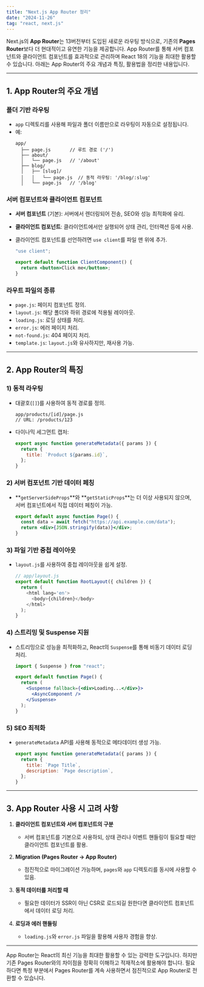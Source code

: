 ```yaml
---
title: "Next.js App Router 정리"
date: "2024-11-26"
tag: "react, next.js"
---
```


Next.js의 **App Router**는 13버전부터 도입된 새로운 라우팅 방식으로, 기존의 **Pages Router**보다 더 현대적이고 유연한 기능을 제공합니다. App Router를 통해 서버 컴포넌트와 클라이언트 컴포넌트를 효과적으로 관리하며 React 18의 기능을 최대한 활용할 수 있습니다. 아래는 App Router의 주요 개념과 특징, 활용법을 정리한 내용입니다.

---

## 1. **App Router의 주요 개념**

### **폴더 기반 라우팅**

- `app` 디렉토리를 사용해 파일과 폴더 이름만으로 라우팅이 자동으로 설정됩니다.
- 예:
  ```
  app/
    ├── page.js       // 루트 경로 ('/')
    ├── about/
    │   └── page.js   // '/about'
    ├── blog/
    │   ├── [slug]/
    │   │   └── page.js  // 동적 라우팅: '/blog/:slug'
    │   └── page.js   // '/blog'
  ```

### **서버 컴포넌트와 클라이언트 컴포넌트**

- **서버 컴포넌트** (기본): 서버에서 렌더링되어 전송, SEO와 성능 최적화에 유리.
- **클라이언트 컴포넌트**: 클라이언트에서만 실행되어 상태 관리, 인터랙션 등에 사용.
- 클라이언트 컴포넌트를 선언하려면 `use client`를 파일 맨 위에 추가.

  ```jsx
  "use client";

  export default function ClientComponent() {
    return <button>Click me</button>;
  }
  ```

### **라우트 파일의 종류**

- `page.js`: 페이지 컴포넌트 정의.
- `layout.js`: 해당 폴더와 하위 경로에 적용될 레이아웃.
- `loading.js`: 로딩 상태를 처리.
- `error.js`: 에러 페이지 처리.
- `not-found.js`: 404 페이지 처리.
- `template.js`: `layout.js`와 유사하지만, 재사용 가능.

---

## 2. **App Router의 특징**

### **1) 동적 라우팅**

- 대괄호(`[]`)를 사용하여 동적 경로를 정의.
  ```
  app/products/[id]/page.js
  // URL: /products/123
  ```
- 다이나믹 세그먼트 캡처:
  ```javascript
  export async function generateMetadata({ params }) {
    return {
      title: `Product ${params.id}`,
    };
  }
  ```

### **2) 서버 컴포넌트 기반 데이터 페칭**

- **`getServerSideProps`**와 **`getStaticProps`**는 더 이상 사용되지 않으며, 서버 컴포넌트에서 직접 데이터 페칭이 가능.
  ```jsx
  export default async function Page() {
    const data = await fetch("https://api.example.com/data");
    return <div>{JSON.stringify(data)}</div>;
  }
  ```

### **3) 파일 기반 중첩 레이아웃**

- `layout.js`를 사용하여 중첩 레이아웃을 쉽게 설정.
  ```javascript
  // app/layout.js
  export default function RootLayout({ children }) {
    return (
      <html lang='en'>
        <body>{children}</body>
      </html>
    );
  }
  ```

### **4) 스트리밍 및 Suspense 지원**

- 스트리밍으로 성능을 최적화하고, React의 `Suspense`를 통해 비동기 데이터 로딩 처리.

  ```jsx
  import { Suspense } from "react";

  export default function Page() {
    return (
      <Suspense fallback={<div>Loading...</div>}>
        <AsyncComponent />
      </Suspense>
    );
  }
  ```

### **5) SEO 최적화**

- `generateMetadata` API를 사용해 동적으로 메타데이터 생성 가능.
  ```javascript
  export async function generateMetadata({ params }) {
    return {
      title: `Page Title`,
      description: `Page description`,
    };
  }
  ```

---

## 3. **App Router 사용 시 고려 사항**

1. **클라이언트 컴포넌트와 서버 컴포넌트의 구분**

   - 서버 컴포넌트를 기본으로 사용하되, 상태 관리나 이벤트 핸들링이 필요할 때만 클라이언트 컴포넌트를 활용.

2. **Migration (Pages Router → App Router)**

   - 점진적으로 마이그레이션 가능하며, `pages`와 `app` 디렉토리를 동시에 사용할 수 있음.

3. **동적 데이터를 처리할 때**

   - 필요한 데이터가 SSR이 아닌 CSR로 로드되길 원한다면 클라이언트 컴포넌트에서 데이터 로딩 처리.

4. **로딩과 에러 핸들링**
   - `loading.js`와 `error.js` 파일을 활용해 사용자 경험을 향상.

---

App Router는 React의 최신 기능을 최대한 활용할 수 있는 강력한 도구입니다. 하지만 기존 Pages Router와의 차이점을 정확히 이해하고 적재적소에 활용해야 합니다. 필요하다면 특정 부분에서 Pages Router를 계속 사용하면서 점진적으로 App Router로 전환할 수 있습니다.
